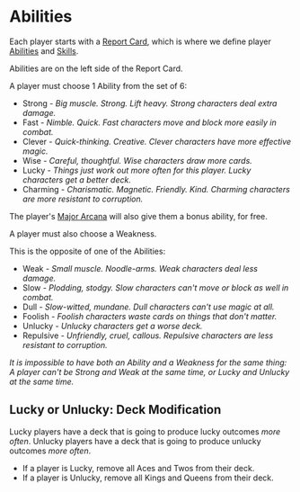 # Abilities


Each player starts with a [Report Card](/generated/printables/reportcard.html),
which
is where we define player [Abilities](./abilities.md) and [Skills](./skill_checks.md).

Abilities are on the left side of the Report Card.

A player must choose 1 Ability from the set of 6:

* Strong - _Big muscle. Strong. Lift heavy. Strong characters deal extra damage._
* Fast - _Nimble. Quick. Fast characters move and block more easily in combat._
* Clever - _Quick-thinking. Creative. Clever characters have more effective magic._
* Wise - _Careful, thoughtful. Wise characters draw more cards._
* Lucky - _Things just work out more often for this player. Lucky characters get a better deck._
* Charming - _Charismatic. Magnetic. Friendly. Kind. Charming characters are more resistant to corruption._

The player's [Major Arcana](./choosing_major_arcana.md) will also give them a bonus ability, for free.

A player must also choose a Weakness.

This is the opposite of one of the Abilities:

* Weak - _Small muscle. Noodle-arms. Weak characters deal less damage._
* Slow - _Plodding, stodgy. Slow characters can't move or block as well in combat._
* Dull - _Slow-witted, mundane. Dull characters can't use magic at all._
* Foolish - _Foolish characters waste cards on things that don't matter._
* Unlucky - _Unlucky characters get a worse deck._
* Repulsive - _Unfriendly, cruel, callous. Repulsive characters are less resistant to corruption._

_It is impossible to have both an Ability and a Weakness for the same thing: A player can't be Strong and Weak at the same time, or Lucky and Unlucky at the same time._

## Lucky or Unlucky: Deck Modification

Lucky players have a deck that is going to produce lucky outcomes _more often_.
Unlucky players have a deck that is going to produce unlucky outcomes _more often_.

* If a player is Lucky, remove all Aces and Twos from their deck.
* If a player is Unlucky, remove all Kings and Queens from their deck.
